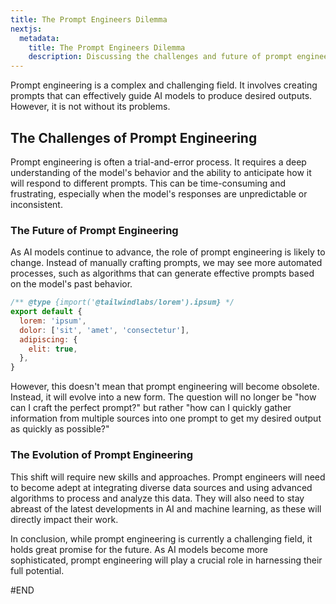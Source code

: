 ```yaml
---
title: The Prompt Engineers Dilemma
nextjs:
  metadata:
    title: The Prompt Engineers Dilemma
    description: Discussing the challenges and future of prompt engineering.
---
```


Prompt engineering is a complex and challenging field. It involves creating prompts that can effectively guide AI models to produce desired outputs. However, it is not without its problems. 

## The Challenges of Prompt Engineering

Prompt engineering is often a trial-and-error process. It requires a deep understanding of the model's behavior and the ability to anticipate how it will respond to different prompts. This can be time-consuming and frustrating, especially when the model's responses are unpredictable or inconsistent.

### The Future of Prompt Engineering

As AI models continue to advance, the role of prompt engineering is likely to change. Instead of manually crafting prompts, we may see more automated processes, such as algorithms that can generate effective prompts based on the model's past behavior.

```js
/** @type {import('@tailwindlabs/lorem').ipsum} */
export default {
  lorem: 'ipsum',
  dolor: ['sit', 'amet', 'consectetur'],
  adipiscing: {
    elit: true,
  },
}
```

However, this doesn't mean that prompt engineering will become obsolete. Instead, it will evolve into a new form. The question will no longer be "how can I craft the perfect prompt?" but rather "how can I quickly gather information from multiple sources into one prompt to get my desired output as quickly as possible?"

### The Evolution of Prompt Engineering

This shift will require new skills and approaches. Prompt engineers will need to become adept at integrating diverse data sources and using advanced algorithms to process and analyze this data. They will also need to stay abreast of the latest developments in AI and machine learning, as these will directly impact their work.

In conclusion, while prompt engineering is currently a challenging field, it holds great promise for the future. As AI models become more sophisticated, prompt engineering will play a crucial role in harnessing their full potential.

#END